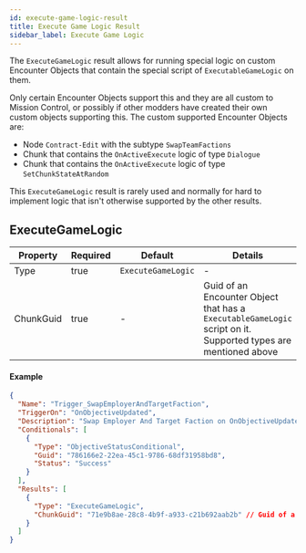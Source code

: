 ```yaml
---
id: execute-game-logic-result
title: Execute Game Logic Result
sidebar_label: Execute Game Logic
---
```


The `ExecuteGameLogic` result allows for running special logic on custom Encounter Objects that contain the special script of `ExecutableGameLogic` on them.

Only certain Encounter Objects support this and they are all custom to Mission Control, or possibly if other modders have created their own custom objects supporting this. The custom supported Encounter Objects are:

- Node `Contract-Edit` with the subtype `SwapTeamFactions`
- Chunk that contains the `OnActiveExecute` logic of type `Dialogue`
- Chunk that contains the `OnActiveExecute` logic of type `SetChunkStateAtRandom`

This `ExecuteGameLogic` result is rarely used and normally for hard to implement logic that isn't otherwise supported by the other results.

## ExecuteGameLogic

| Property  | Required | Default            | Details                                                                                                        |
| --------- | -------- | ------------------ | -------------------------------------------------------------------------------------------------------------- |
| Type      | true     | `ExecuteGameLogic` | -                                                                                                              |
| ChunkGuid | true     | -                  | Guid of an Encounter Object that has a `ExecutableGameLogic` script on it. Supported types are mentioned above |

#### Example

```json
{
  "Name": "Trigger_SwapEmployerAndTargetFaction",
  "TriggerOn": "OnObjectiveUpdated",
  "Description": "Swap Employer And Target Faction on OnObjectiveUpdated",
  "Conditionals": [
    {
      "Type": "ObjectiveStatusConditional",
      "Guid": "786166e2-22ea-45c1-9786-68df31958bd8",
      "Status": "Success"
    }
  ],
  "Results": [
    {
      "Type": "ExecuteGameLogic",
      "ChunkGuid": "71e9b8ae-28c8-4b9f-a933-c21b692aab2b" // Guid of a Container Chunk with a ContractEdit SwapTeamFactions child
    }
  ]
}
```
